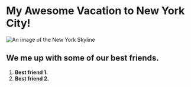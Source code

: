 # My Awesome Vacation to New York City!

![An image of the New York Skyline](https://i.insider.com/5e0bbdec855cc2746e2742c2?width=1200&format=jpeg)

## We me up with some of our best friends.

1. **Best friend 1.**
2. **Best friend 2.**